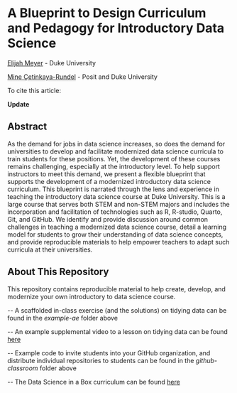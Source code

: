 # A Blueprint to Design Curriculum and Pedagogy for Introductory Data Science

[Elijah Meyer](https://elijahmeyer3.github.io/) - Duke University 

[Mine Çetinkaya-Rundel](https://mine-cr.com/) - Posit and Duke University

To cite this article:

**Update** 

## Abstract 

As the demand for jobs in data science increases, so does the demand for universities to develop and facilitate modernized data science curricula to train students for these positions. Yet, the development of these courses remains challenging, especially at the introductory level. To help support instructors to meet this demand, we present a flexible blueprint that supports the development of a modernized introductory data science curriculum. This blueprint is narrated through the lens and experience in teaching the introductory data science course at Duke University. This is a large course that serves both STEM and non-STEM majors and includes the incorporation and facilitation of technologies such as R, R-studio, Quarto, Git, and GitHub. We identify and provide discussion around common challenges in teaching a modernized data science course, detail a learning model for students to grow their understanding of data science concepts, and provide reproducible materials to help empower teachers to adapt such curricula at their universities.  

## About This Repository 

This repository contains reproducible material to help create, develop, and modernize your own introductory to data science course. 

-- A scaffolded in-class exercise (and the solutions) on tidying data can be found in the *example-ae* folder above

-- An example supplemental video to a lesson on tidying data can be found [here](https://www.youtube.com/watch?v=Ux85eR3h9hw)

-- Example code to invite students into your GitHub organization, and distribute individual repositories to students can be found in the *github-classroom* folder above

-- The Data Science in a Box curriculum can be found [here](https://datasciencebox.org/hello)




